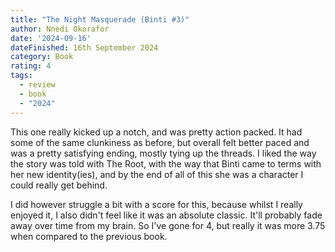 ```yaml
---
title: "The Night Masquerade (Binti #3)"
author: Nnedi Okorafor
date: '2024-09-16'
dateFinished: 16th September 2024
category: Book
rating: 4
tags:
  - review
  - book
  - "2024"
---
```


This one really kicked up a notch, and was pretty action packed. It had some of the same clunkiness as before, but overall felt better paced and was a pretty satisfying ending, mostly tying up the threads. I liked the way the story was told with The Root, with the way that Binti came to terms with her new identity(ies), and by the end of all of this she was a character I could really get behind.  

I did however struggle a bit with a score for this, because whilst I really enjoyed it, I also didn't feel like it was an absolute classic. It'll probably fade away over time from my brain. So I've gone for 4, but really it was more 3.75 when compared to the previous book.  